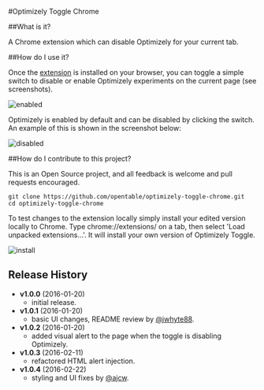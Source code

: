 #Optimizely Toggle Chrome

##What is it?

A Chrome extension which can disable Optimizely for your current tab.

##How do I use it?

Once the [extension](https://chrome.google.com/webstore/detail/optimizely-toggle-for-chr/eaoflpgigmnhpmdgnphpomomaflfglmj?authuser=1) is installed on your browser, you can toggle a simple switch to disable or enable Optimizely experiments on the current page (see screenshots).

![enabled](/src/img/screenshots/plugin-screenshot-enabled.png?raw=true)

Optimizely is enabled by default and can be disabled by clicking the switch. An example of this is shown in the screenshot below:

![disabled](/src/img/screenshots/plugin-screenshot-disabled.png?raw=true)

##How do I contribute to this project?

This is an Open Source project, and all feedback is welcome and pull requests encouraged.

```
git clone https://github.com/opentable/optimizely-toggle-chrome.git
cd optimizely-toggle-chrome
```

To test changes to the extension locally simply install your edited version locally to Chrome. Type chrome://extensions/ on a tab, then select 'Load unpacked extensions...'. It will install your own version of Optimizely Toggle.

![install](/src/img/screenshots/chrome-installation.jpg?raw=true)

## Release History
- **v1.0.0** (2016-01-20)
    - initial release.
- **v1.0.1** (2016-01-20)
    - basic UI changes, README review by [@jwhyte88](https://github.com/jwhyte88).
- **v1.0.2** (2016-01-20)
    - added visual alert to the page when the toggle is disabling Optimizely.
- **v1.0.3** (2016-02-11)
    - refactored HTML alert injection.
- **v1.0.4** (2016-02-22)
    - styling and UI fixes by [@ajcw](https://github.com/ajcw).    
